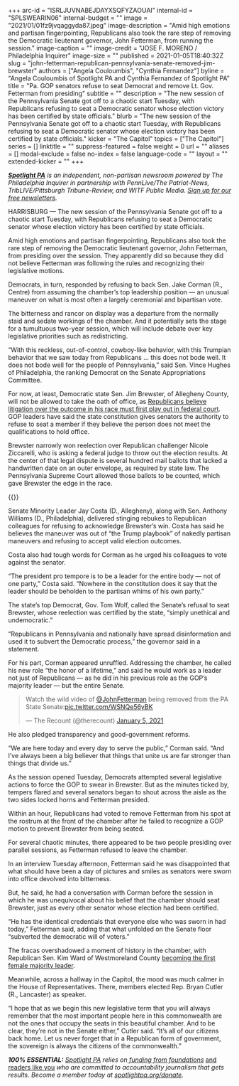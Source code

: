 +++
arc-id = "ISRLJUVNABEJDAYXSQFYZAOUAI"
internal-id = "SPLSWEARIN06"
internal-budget = ""
image = "2021/01/01fz9jvqaggyda87.jpeg"
image-description = "Amid high emotions and partisan fingerpointing, Republicans also took the rare step of removing the Democratic lieutenant governor, John Fetterman, from running the session."
image-caption = ""
image-credit = "JOSE F. MORENO / Philadelphia Inquirer"
image-size = ""
published = 2021-01-05T18:40:32Z
slug = "john-fetterman-republican-pennsylvania-senate-removed-jim-brewster"
authors = ["Angela Couloumbis", "Cynthia Fernandez"]
byline = "Angela Couloumbis of Spotlight PA and Cynthia Fernandez of Spotlight PA"
title = "Pa. GOP senators refuse to seat Democrat and remove Lt. Gov. Fetterman from presiding"
subtitle = ""
description = "The new session of the Pennsylvania Senate got off to a chaotic start Tuesday, with Republicans refusing to seat a Democratic senator whose election victory has been certified by state officials."
blurb = "The new session of the Pennsylvania Senate got off to a chaotic start Tuesday, with Republicans refusing to seat a Democratic senator whose election victory has been certified by state officials."
kicker = "The Capitol"
topics = ["The Capitol"]
series = []
linktitle = ""
suppress-featured = false
weight = 0
url = ""
aliases = []
modal-exclude = false
no-index = false
language-code = ""
layout = ""
extended-kicker = ""
+++

<a href="https://lesspage.com/"><i><b>Spotlight PA</b></i></a><i> is an independent, non-partisan newsroom powered by The Philadelphia Inquirer in partnership with PennLive/The Patriot-News, TribLIVE/Pittsburgh Tribune-Review, and WITF Public Media. </i><a href="https://lesspage.com/newsletters"><i>Sign up for our free newsletters</i></a><i>.</i>

HARRISBURG — The new session of the Pennsylvania Senate got off to a chaotic start Tuesday, with Republicans refusing to seat a Democratic senator whose election victory has been certified by state officials.

Amid high emotions and partisan fingerpointing, Republicans also took the rare step of removing the Democratic lieutenant governor, John Fetterman, from presiding over the session. They apparently did so because they did not believe Fetterman was following the rules and recognizing their legislative motions.

Democrats, in turn, responded by refusing to back Sen. Jake Corman (R., Centre) from assuming the chamber’s top leadership position — an unusual maneuver on what is most often a largely ceremonial and bipartisan vote.

The bitterness and rancor on display was a departure from the normally staid and sedate workings of the chamber. And it potentially sets the stage for a tumultuous two-year session, which will include debate over key legislative priorities such as redistricting.

<script src="https://lesspage.com/embed.js" async></script><div data-spl-embed-version="1" data-spl-src="https://lesspage.com/embeds/newsletter/"></div>

“With this reckless, out-of-control, cowboy-like behavior, with this Trumpian behavior that we saw today from Republicans … this does not bode well. It does not bode well for the people of Pennsylvania,” said Sen. Vince Hughes of Philadelphia, the ranking Democrat on the Senate Appropriations Committee.

For now, at least, Democratic state Sen. Jim Brewster, of Allegheny County, will not be allowed to take the oath of office, as <a href="https://lesspage.com/news/2021/01/jim-brewster-pennsylvania-senate-gop-refuse-to-seat-nicole-ziccarelli/">Republicans believe litigation over the outcome in his race must first play out in federal court</a>. GOP leaders have said the state constitution gives senators the authority to refuse to seat a member if they believe the person does not meet the qualifications to hold office.

Brewster narrowly won reelection over Republican challenger Nicole Ziccarelli, who is asking a federal judge to throw out the election results. At the center of that legal dispute is several hundred mail ballots that lacked a handwritten date on an outer envelope, as required by state law. The Pennsylvania Supreme Court allowed those ballots to be counted, which gave Brewster the edge in the race.

{{<picture src="external/qe7c4pat66z3zm1b9vvpfxem00.jpeg" description="Lt. Gov. John Fetterman (center) confers with Senate Secretary Megan Martin (right), as Sen. Jake Corman (front, center), takes over the session to conduct a vote to remove Fetterman from residing over the session in Harrisburg on Tuesday, Jan. 5, 2021. Bobby Maggio, Fetterman’s chief of staff, stands to the left." caption="Lt. Gov. John Fetterman (center) confers with Senate Secretary Megan Martin (right), as Sen. Jake Corman (front, center), takes over the session to conduct a vote to remove Fetterman from residing over the session in Harrisburg on Tuesday, Jan. 5, 2021. Bobby Maggio, Fetterman’s chief of staff, stands to the left." credit="PA General Assembly">}} 

Senate Minority Leader Jay Costa (D., Allegheny), along with Sen. Anthony Williams (D., Philadelphia), delivered stinging rebukes to Republican colleagues for refusing to acknowledge Brewster’s win. Costa has said he believes the maneuver was out of “the Trump playbook” of nakedly partisan maneuvers and refusing to accept valid election outcomes.

Costa also had tough words for Corman as he urged his colleagues to vote against the senator.

“The president pro tempore is to be a leader for the entire body — not of one party,” Costa said. “Nowhere in the constitution does it say that the leader should be beholden to the partisan whims of his own party.”

The state’s top Democrat, Gov. Tom Wolf, called the Senate’s refusal to seat Brewster, whose reelection was certified by the state, “simply unethical and undemocratic.”

“Republicans in Pennsylvania and nationally have spread disinformation and used it to subvert the Democratic process,” the governor said in a statement.

For his part, Corman appeared unruffled. Addressing the chamber, he called his new role “the honor of a lifetime,” and said he would work as a leader not just of Republicans — as he did in his previous role as the GOP’s majority leader — but the entire Senate.

<blockquote class="twitter-tweet" data-conversation="none"><p lang="en" dir="ltr">Watch the wild video of <a href="https://twitter.com/JohnFetterman?ref_src=twsrc%5Etfw">@JohnFetterman</a> being removed from the PA State Senate:<a href="https://t.co/WSNQe56yBK">pic.twitter.com/WSNQe56yBK</a></p>&mdash; The Recount (@therecount) <a href="https://twitter.com/therecount/status/1346556551558008832?ref_src=twsrc%5Etfw">January 5, 2021</a></blockquote> <script async src="https://platform.twitter.com/widgets.js" charset="utf-8"></script>

He also pledged transparency and good-government reforms.

“We are here today and every day to serve the public,” Corman said. “And I’ve always been a big believer that things that unite us are far stronger than things that divide us.”

As the session opened Tuesday, Democrats attempted several legislative actions to force the GOP to swear in Brewster. But as the minutes ticked by, tempers flared and several senators began to shout across the aisle as the two sides locked horns and Fetterman presided.

Within an hour, Republicans had voted to remove Fetterman from his spot at the rostrum at the front of the chamber after he failed to recognize a GOP motion to prevent Brewster from being seated.

For several chaotic minutes, there appeared to be two people presiding over parallel sessions, as Fetterman refused to leave the chamber.

In an interview Tuesday afternoon, Fetterman said he was disappointed that what should have been a day of pictures and smiles as senators were sworn into office devolved into bitterness.

<script src="https://lesspage.com/embed.js" async></script><div data-spl-embed-version="1" data-spl-src="https://lesspage.com/embeds/donate/?teaser_text=Spotlight%20PA%20provides%20essential%2C%20public-service%20journalism%20thanks%20to%20readers%20like%20you.%20Help%20us%20continue%20that%20work."></div>

But, he said, he had a conversation with Corman before the session in which he was unequivocal about his belief that the chamber should seat Brewster, just as every other senator whose election had been certified.

“He has the identical credentials that everyone else who was sworn in had today,” Fetterman said, adding that what unfolded on the Senate floor “subverted the democratic will of voters.”

The fracas overshadowed a moment of history in the chamber, with Republican Sen. Kim Ward of Westmoreland County <a href="https://lesspage.com/news/2020/11/pennsylvania-legislature-women-leaders-history-divided-government/" target=_blank>becoming the first female majority leader</a>.

Meanwhile, across a hallway in the Capitol, the mood was much calmer in the House of Representatives. There, members elected Rep. Bryan Cutler (R., Lancaster) as speaker.

“I hope that as we begin this new legislative term that you will always remember that the most important people here in this commonwealth are not the ones that occupy the seats in this beautiful chamber. And to be clear, they’re not in the Senate either,” Cutler said. “It’s all of our citizens back home. Let us never forget that in a Republican form of government, the sovereign is always the citizens of the commonwealth.”

<i><b>100% ESSENTIAL:</b></i><i> </i><a href="https://lesspage.com/"><i>Spotlight PA</i></a><i> relies on</i><a href="https://lesspage.com/support"><i> funding from foundations</i></a><i> </i><a href="https://lesspage.com/support">and readers like you</a><i> who are committed to accountability journalism that gets results. Become a member today at </i><a href="http://checkout.fundjournalism.org/memberform?org_id=spotlightpa&campaign=701f4000000TVuIAAW"><i>spotlightpa.org/donate</i></a><i>.</i>
